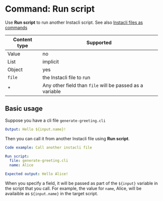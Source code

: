# Command: Run script

Use **Run script** to run another Instacli script. See
also [Instacli files as commands](Instacli%20files%20as%20commands.md)

| Content type | Supported                                                |
|--------------|----------------------------------------------------------|
| Value        | no                                                       |
| List         | implicit                                                 |
| Object       | yes                                                      |
| `file`       | the Instacli file to run                                 |
| *            | Any other field than `file` will be passed as a variable |

## Basic usage

Suppose you have a cli file `generate-greeting.cli`

```yaml file:generate-greeting.cli
Output: Hello ${input.name}!
```

Then you can call it from another Instacli file using **Run script**.

```yaml
Code example: Call another instacli file

Run script:
  file: generate-greeting.cli
  name: Alice

Expected output: Hello Alice!
```

When you specify a field, it will be passed as part of the `${input}` variable in the script that you call. For example,
the value for `name`,
Alice, will be availaible as `${input.name}` in the target script.   
